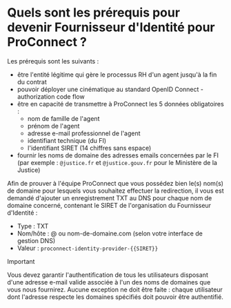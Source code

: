# Quels sont les prérequis pour devenir Fournisseur d'Identité pour ProConnect ?

Les prérequis sont les suivants :
-  être l'entité légitime qui gère le processus RH d'un agent jusqu'à la fin du contrat
- pouvoir déployer une cinématique au standard OpenID Connect - authorization code flow
- être en capacité de transmettre à ProConnect les 5 données obligatoires :
  - nom de famille de l'agent
  - prénom de l'agent
  - adresse e-mail professionnel de l'agent
  - identifiant technique (du FI)
  - l'identifiant SIRET (14 chiffres sans espace)
- fournir les noms de domaine des adresses emails concernées par le FI (par exemple : `@justice.fr` et `@justice.gouv.fr` pour le Ministère de la Justice)

Afin de prouver à l'équipe ProConnect que vous possédez bien le(s) nom(s) de domaine pour lesquels vous souhaitez effectuer la redirection, il vous est demandé d'ajouter un enregistrement TXT au DNS pour chaque nom de domaine concerné, contenant le SIRET de l'organisation du Fournisseur d'Identité :
- Type : TXT
- Nom/hôte : @ ou nom-de-domaine.com (selon votre interface de gestion DNS)
- Valeur : `proconnect-identity-provider-{{SIRET}}`

> [!IMPORTANT]
> Vous devez garantir l'authentification de tous les utilisateurs disposant d'une adresse e-mail valide associée à l'un des noms de domaines que vous nous fournirez. Aucune exception ne doit être faite : chaque utilisateur dont l'adresse respecte les domaines spécifiés doit pouvoir être authentifié.
